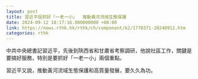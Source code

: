 ```yaml
---
layout: post
title: 習近平促抓好「一老一小」  推動黃河流域生態保護
date: 2024-09-12 18:17:16.000000000 +08:00
link: https://news.rthk.hk/rthk/ch/component/k2/1770371-20240912.htm
categories: rthk
---
```


中共中央總書記習近平，先後到陝西省和甘肅省考察調研，他說社區工作，關鍵是要搞好服務，特別是要抓好「一老一小」兩個重點。

習近平又說，推動黃河流域生態保護和高質量發展，要久久為功。
